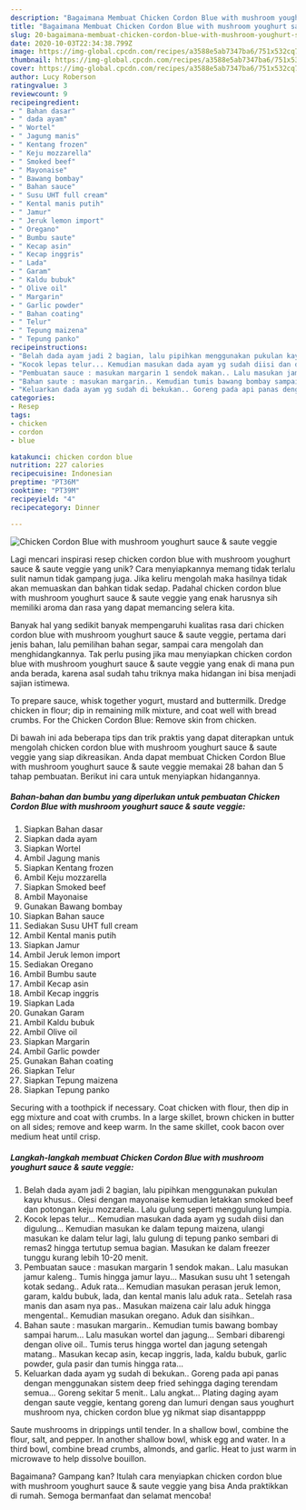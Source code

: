 ```yaml
---
description: "Bagaimana Membuat Chicken Cordon Blue with mushroom youghurt sauce &amp;amp; saute veggie Anti Gagal"
title: "Bagaimana Membuat Chicken Cordon Blue with mushroom youghurt sauce &amp;amp; saute veggie Anti Gagal"
slug: 20-bagaimana-membuat-chicken-cordon-blue-with-mushroom-youghurt-sauce-and-amp-saute-veggie-anti-gagal
date: 2020-10-03T22:34:38.799Z
image: https://img-global.cpcdn.com/recipes/a3588e5ab7347ba6/751x532cq70/chicken-cordon-blue-with-mushroom-youghurt-sauce-saute-veggie-foto-resep-utama.jpg
thumbnail: https://img-global.cpcdn.com/recipes/a3588e5ab7347ba6/751x532cq70/chicken-cordon-blue-with-mushroom-youghurt-sauce-saute-veggie-foto-resep-utama.jpg
cover: https://img-global.cpcdn.com/recipes/a3588e5ab7347ba6/751x532cq70/chicken-cordon-blue-with-mushroom-youghurt-sauce-saute-veggie-foto-resep-utama.jpg
author: Lucy Roberson
ratingvalue: 3
reviewcount: 9
recipeingredient:
- " Bahan dasar"
- " dada ayam"
- " Wortel"
- " Jagung manis"
- " Kentang frozen"
- " Keju mozzarella"
- " Smoked beef"
- " Mayonaise"
- " Bawang bombay"
- " Bahan sauce"
- " Susu UHT full cream"
- " Kental manis putih"
- " Jamur"
- " Jeruk lemon import"
- " Oregano"
- " Bumbu saute"
- " Kecap asin"
- " Kecap inggris"
- " Lada"
- " Garam"
- " Kaldu bubuk"
- " Olive oil"
- " Margarin"
- " Garlic powder"
- " Bahan coating"
- " Telur"
- " Tepung maizena"
- " Tepung panko"
recipeinstructions:
- "Belah dada ayam jadi 2 bagian, lalu pipihkan menggunakan pukulan kayu khusus.. Olesi dengan mayonaise kemudian letakkan smoked beef dan potongan keju mozzarela.. Lalu gulung seperti menggulung lumpia."
- "Kocok lepas telur... Kemudian masukan dada ayam yg sudah diisi dan digulung... Kemudian masukan ke dalam tepung maizena, ulangi masukan ke dalam telur lagi, lalu gulung di tepung panko sembari di remas2 hingga tertutup semua bagian. Masukan ke dalam freezer tunggu kurang lebih 10-20 menit."
- "Pembuatan sauce : masukan margarin 1 sendok makan.. Lalu masukan jamur kaleng.. Tumis hingga jamur layu... Masukan susu uht 1 setengah kotak sedang.. Aduk rata... Kemudian masukan perasan jeruk lemon, garam, kaldu bubuk, lada, dan kental manis lalu aduk rata.. Setelah rasa manis dan asam nya pas.. Masukan maizena cair lalu aduk hingga mengental.. Kemudian masukan oregano. Aduk dan sisihkan.."
- "Bahan saute : masukan margarin.. Kemudian tumis bawang bombay sampai harum... Lalu masukan wortel dan jagung... Sembari dibarengi dengan olive oil.. Tumis terus hingga wortel dan jagung setengah matang.. Masukan kecap asin, kecap inggris, lada, kaldu bubuk, garlic powder, gula pasir dan tumis hingga rata..."
- "Keluarkan dada ayam yg sudah di bekukan.. Goreng pada api panas dengan menggunakan sistem deep fried sehingga daging terendam semua... Goreng sekitar 5 menit.. Lalu angkat... Plating daging ayam dengan saute veggie, kentang goreng dan lumuri dengan saus youghurt mushroom nya, chicken cordon blue yg nikmat siap disantapppp"
categories:
- Resep
tags:
- chicken
- cordon
- blue

katakunci: chicken cordon blue 
nutrition: 227 calories
recipecuisine: Indonesian
preptime: "PT36M"
cooktime: "PT39M"
recipeyield: "4"
recipecategory: Dinner

---
```



![Chicken Cordon Blue with mushroom youghurt sauce &amp; saute veggie](https://img-global.cpcdn.com/recipes/a3588e5ab7347ba6/751x532cq70/chicken-cordon-blue-with-mushroom-youghurt-sauce-saute-veggie-foto-resep-utama.jpg)

Lagi mencari inspirasi resep chicken cordon blue with mushroom youghurt sauce &amp; saute veggie yang unik? Cara menyiapkannya memang tidak terlalu sulit namun tidak gampang juga. Jika keliru mengolah maka hasilnya tidak akan memuaskan dan bahkan tidak sedap. Padahal chicken cordon blue with mushroom youghurt sauce &amp; saute veggie yang enak harusnya sih memiliki aroma dan rasa yang dapat memancing selera kita.

Banyak hal yang sedikit banyak mempengaruhi kualitas rasa dari chicken cordon blue with mushroom youghurt sauce &amp; saute veggie, pertama dari jenis bahan, lalu pemilihan bahan segar, sampai cara mengolah dan menghidangkannya. Tak perlu pusing jika mau menyiapkan chicken cordon blue with mushroom youghurt sauce &amp; saute veggie yang enak di mana pun anda berada, karena asal sudah tahu triknya maka hidangan ini bisa menjadi sajian istimewa.

To prepare sauce, whisk together yogurt, mustard and buttermilk. Dredge chicken in flour; dip in remaining milk mixture, and coat well with bread crumbs. For the Chicken Cordon Blue: Remove skin from chicken.


Di bawah ini ada beberapa tips dan trik praktis yang dapat diterapkan untuk mengolah chicken cordon blue with mushroom youghurt sauce &amp; saute veggie yang siap dikreasikan. Anda dapat membuat Chicken Cordon Blue with mushroom youghurt sauce &amp; saute veggie memakai 28 bahan dan 5 tahap pembuatan. Berikut ini cara untuk menyiapkan hidangannya.

<!--inarticleads1-->

##### Bahan-bahan dan bumbu yang diperlukan untuk pembuatan Chicken Cordon Blue with mushroom youghurt sauce &amp; saute veggie:

1. Siapkan  Bahan dasar
1. Siapkan  dada ayam
1. Siapkan  Wortel
1. Ambil  Jagung manis
1. Siapkan  Kentang frozen
1. Ambil  Keju mozzarella
1. Siapkan  Smoked beef
1. Ambil  Mayonaise
1. Gunakan  Bawang bombay
1. Siapkan  Bahan sauce
1. Sediakan  Susu UHT full cream
1. Ambil  Kental manis putih
1. Siapkan  Jamur
1. Ambil  Jeruk lemon import
1. Sediakan  Oregano
1. Ambil  Bumbu saute
1. Ambil  Kecap asin
1. Ambil  Kecap inggris
1. Siapkan  Lada
1. Gunakan  Garam
1. Ambil  Kaldu bubuk
1. Ambil  Olive oil
1. Siapkan  Margarin
1. Ambil  Garlic powder
1. Gunakan  Bahan coating
1. Siapkan  Telur
1. Siapkan  Tepung maizena
1. Siapkan  Tepung panko


Securing with a toothpick if necessary. Coat chicken with flour, then dip in egg mixture and coat with crumbs. In a large skillet, brown chicken in butter on all sides; remove and keep warm. In the same skillet, cook bacon over medium heat until crisp. 

<!--inarticleads2-->

##### Langkah-langkah membuat Chicken Cordon Blue with mushroom youghurt sauce &amp; saute veggie:

1. Belah dada ayam jadi 2 bagian, lalu pipihkan menggunakan pukulan kayu khusus.. Olesi dengan mayonaise kemudian letakkan smoked beef dan potongan keju mozzarela.. Lalu gulung seperti menggulung lumpia.
1. Kocok lepas telur... Kemudian masukan dada ayam yg sudah diisi dan digulung... Kemudian masukan ke dalam tepung maizena, ulangi masukan ke dalam telur lagi, lalu gulung di tepung panko sembari di remas2 hingga tertutup semua bagian. Masukan ke dalam freezer tunggu kurang lebih 10-20 menit.
1. Pembuatan sauce : masukan margarin 1 sendok makan.. Lalu masukan jamur kaleng.. Tumis hingga jamur layu... Masukan susu uht 1 setengah kotak sedang.. Aduk rata... Kemudian masukan perasan jeruk lemon, garam, kaldu bubuk, lada, dan kental manis lalu aduk rata.. Setelah rasa manis dan asam nya pas.. Masukan maizena cair lalu aduk hingga mengental.. Kemudian masukan oregano. Aduk dan sisihkan..
1. Bahan saute : masukan margarin.. Kemudian tumis bawang bombay sampai harum... Lalu masukan wortel dan jagung... Sembari dibarengi dengan olive oil.. Tumis terus hingga wortel dan jagung setengah matang.. Masukan kecap asin, kecap inggris, lada, kaldu bubuk, garlic powder, gula pasir dan tumis hingga rata...
1. Keluarkan dada ayam yg sudah di bekukan.. Goreng pada api panas dengan menggunakan sistem deep fried sehingga daging terendam semua... Goreng sekitar 5 menit.. Lalu angkat... Plating daging ayam dengan saute veggie, kentang goreng dan lumuri dengan saus youghurt mushroom nya, chicken cordon blue yg nikmat siap disantapppp


Saute mushrooms in drippings until tender. In a shallow bowl, combine the flour, salt, and pepper. In another shallow bowl, whisk egg and water. In a third bowl, combine bread crumbs, almonds, and garlic. Heat to just warm in microwave to help dissolve bouillon. 

Bagaimana? Gampang kan? Itulah cara menyiapkan chicken cordon blue with mushroom youghurt sauce &amp; saute veggie yang bisa Anda praktikkan di rumah. Semoga bermanfaat dan selamat mencoba!
